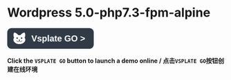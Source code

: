 # Wordpress 5.0-php7.3-fpm-alpine

<a href="https://www.vsplate.com/?docker-compose=https://github.com/vsplate/dcenvs/wordpress/5.0-php7.3-fpm-alpine"><img alt="VSPLATE GO" src="https://raw.githubusercontent.com/vsplate/images/master/vsgo_btn.png" width="200px"></a>

**Click the `VSPLATE GO` button to launch a demo online / 点击`VSPLATE GO`按钮创建在线环境**